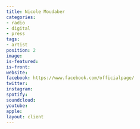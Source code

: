 ```yaml
---
title: Nicole Moudaber
categories:
- radio
- digital
- press
tags:
- artist
position: 2
image: 
is-featured: 
is-front: 
website: 
facebook: https://www.facebook.com/officialpage/
twitter: 
instagram: 
spotify: 
soundcloud: 
youtube: 
apple: 
layout: client
---
```


